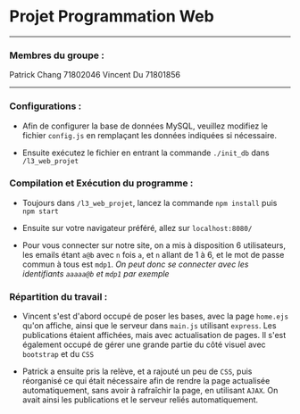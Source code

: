 # Projet Programmation Web

---

### Membres du groupe :

Patrick Chang 71802046
Vincent Du    71801856

---

### Configurations :

- Afin de configurer la base de données MySQL, veuillez modifiez le fichier `config.js`
en remplaçant les données indiquées si nécessaire.

- Ensuite exécutez le fichier en entrant la commande `./init_db` dans `/l3_web_projet`


### Compilation et Exécution du programme :

- Toujours dans `/l3_web_projet`, lancez la commande `npm install` puis `npm start`

- Ensuite sur votre navigateur préféré, allez sur `localhost:8080/`

- Pour vous connecter sur notre site, on a mis à disposition 6 utilisateurs,
les emails étant `a@b` avec `n` fois `a`, et `n` allant de 1 à 6,
et le mot de passe commun à tous est `mdp1`.
*On peut donc se connecter avec les identifiants `aaaaa@b` et `mdp1` par exemple*


### Répartition du travail :

- Vincent s'est d'abord occupé de poser les bases, avec la page `home.ejs`
qu'on affiche, ainsi que le serveur dans `main.js` utilisant `express`.
Les publications étaient affichées, mais avec actualisation de pages.
Il s'est également occupé de gérer une grande partie du côté visuel avec `bootstrap` et du `CSS`

- Patrick a ensuite pris la relève, et a rajouté un peu de `CSS`,
puis réorganisé ce qui était nécessaire afin de rendre la page actualisée
automatiquement, sans avoir à rafraîchir la page, en utilisant `AJAX`.
On avait ainsi les publications et le serveur reliés automatiquement.

